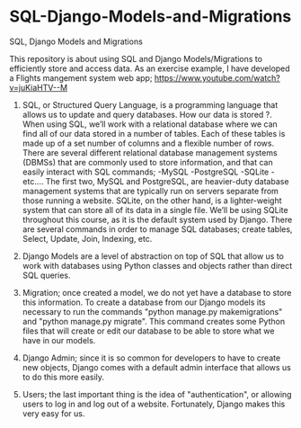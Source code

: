 # SQL-Django-Models-and-Migrations
SQL, Django Models and Migrations

This repository is about using SQL and Django Models/Migrations to efficiently store and access data.
As an exercise example, I have developed a Flights mangement system web app; https://www.youtube.com/watch?v=juKiaHTV--M

1. SQL, or Structured Query Language, is a programming language that allows us to update and query databases.
How our data is stored ?. When using SQL, we’ll work with a relational database where we can find all of our data stored in a number of tables. Each of these tables is made up of a set number of columns and a flexible number of rows.
There are several different relational database management systems (DBMSs) that are commonly used to store information, and that can easily interact with SQL commands;
-MySQL
-PostgreSQL
-SQLite
-etc.…
The first two, MySQL and PostgreSQL, are heavier-duty database management systems that are typically run on servers separate from those running a website. SQLite, on the other hand, is a lighter-weight system that can store all of its data in a single file. We’ll be using SQLite throughout this course, as it is the default system used by Django.
There are several commands in order to manage SQL databases; create tables, Select, Update, Join, Indexing, etc.

2. Django Models are a level of abstraction on top of SQL that allow us to work with databases using Python classes and objects rather than direct SQL queries.

3. Migration; once created a model, we do not yet have a database to store this information. To create a database from our Django models its necessary to run the commands "python manage.py makemigrations" and "python manage.py migrate". This command creates some Python files that will create or edit our database to be able to store what we have in our models.

4. Django Admin; since it is so common for developers to have to create new objects, Django comes with a default admin interface that allows us to do this more easily.

5. Users; the last important thing is the idea of "authentication", or allowing users to log in and log out of a website. Fortunately, Django makes this very easy for us.
